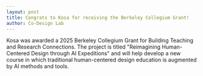 ```yaml
---
layout: post
title: Congrats to Kosa for receiving the Berkeley Collegium Grant!
author: Co-Design Lab
---
```


Kosa was awarded a 2025 Berkeley Collegium Grant for Building Teaching and Research Connections. The project is titled "Reimagining Human-Centered Design through AI Expeditions" and will help develop a new course in which traditional human-centered design education is augmented by AI methods and tools.
